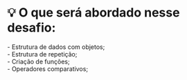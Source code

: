 <h1>💡 O que será abordado nesse desafio:</h1>
<aside>
- Estrutura de dados com objetos;<br>
- Estrutura de repetição;<br>
- Criação de funções;<br>
- Operadores comparativos;<br>
</aside>
